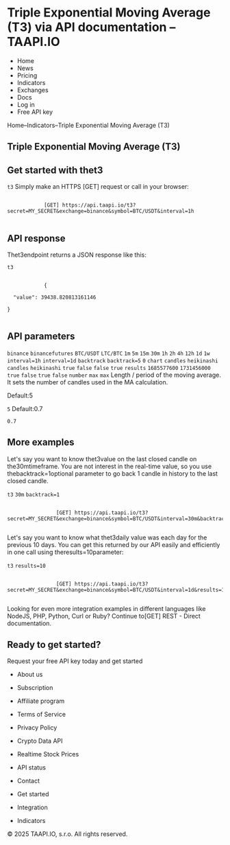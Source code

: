 # Triple Exponential Moving Average (T3) via API documentation – TAAPI.IO

- Home
- News
- Pricing
- Indicators
- Exchanges
- Docs
- Log in
- Free API key

Home–Indicators–Triple Exponential Moving Average (T3)


## Triple Exponential Moving Average (T3)

## Get started with thet3
`t3` Simply make an HTTPS [GET] request or call in your browser:


```

			[GET] https://api.taapi.io/t3?secret=MY_SECRET&exchange=binance&symbol=BTC/USDT&interval=1h
		
```

## API response
Thet3endpoint returns a JSON response like this:

`t3` 
```

			{
  "value": 39438.820813161146
}
		
```

## API parameters
`binance` `binancefutures` `BTC/USDT` `LTC/BTC` `1m` `5m` `15m` `30m` `1h` `2h` `4h` `12h` `1d` `1w` `interval=1h` `interval=1d` `backtrack` `backtrack=5` `0` `chart` `candles` `heikinashi` `candles` `heikinashi` `true` `false` `false` `true` `results` `1685577600` `1731456000` `true` `false` `true` `false` `number` `max` `max` Length / period of the moving average. It sets the number of candles used in the MA calculation.

Default:5

`5` Default:0.7

`0.7` 
## More examples
Let's say you want to know thet3value on the last closed candle on the30mtimeframe. You are not interest in the real-time value, so you use thebacktrack=1optional parameter to go back 1 candle in history to the last closed candle.

`t3` `30m` `backtrack=1` 
```

				[GET] https://api.taapi.io/t3?secret=MY_SECRET&exchange=binance&symbol=BTC/USDT&interval=30m&backtrack=1
			
```
Let's say you want to know what thet3daily value was each day for the previous 10 days. You can get this returned by our API easily and efficiently in one call using theresults=10parameter:

`t3` `results=10` 
```

				[GET] https://api.taapi.io/t3?secret=MY_SECRET&exchange=binance&symbol=BTC/USDT&interval=1d&results=10
			
```
Looking for even more integration examples in different languages like NodeJS, PHP, Python, Curl or Ruby? Continue to[GET] REST - Direct documentation.


## Ready to get started?
Request your free API key today and get started

- About us
- Subscription
- Affiliate program
- Terms of Service
- Privacy Policy
- Crypto Data API
- Realtime Stock Prices
- API status
- Contact

- Get started
- Integration
- Indicators

© 2025 TAAPI.IO, s.r.o. All rights reserved.

